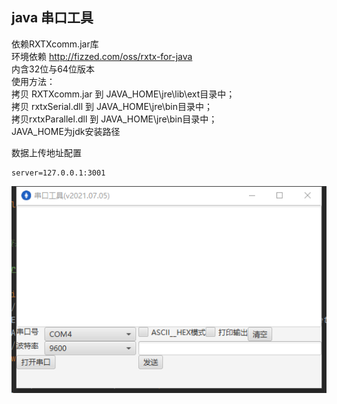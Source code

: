 ## java 串口工具  
依赖RXTXcomm.jar库   
环境依赖 http://fizzed.com/oss/rxtx-for-java  
内含32位与64位版本    
使用方法：   
拷贝 RXTXcomm.jar 到 JAVA_HOME\jre\lib\ext目录中；   
拷贝 rxtxSerial.dll 到 JAVA_HOME\jre\bin目录中；   
拷贝rxtxParallel.dll 到 JAVA_HOME\jre\bin目录中；   
JAVA_HOME为jdk安装路径  


数据上传地址配置

```config.properties
server=127.0.0.1:3001
```

![iot.png](iot.png)